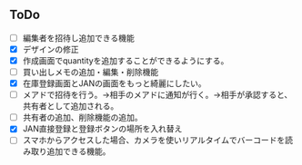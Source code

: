 ## ToDo

- [ ] 編集者を招待し追加できる機能
- [x] デザインの修正
- [x] 作成画面でquantityを追加することができるようにする。
- [ ] 買い出しメモの追加・編集・削除機能
- [x] 在庫登録画面とJANの画面をもっと綺麗にしたい。
- [ ] メアドで招待を行う。→相手のメアドに通知が行く。→相手が承認すると、共有者として追加される。
- [ ] 共有者の追加、削除機能の追加。
- [x] JAN直接登録と登録ボタンの場所を入れ替え
- [ ] スマホからアクセスした場合、カメラを使いリアルタイムでバーコードを読み取り追加できる機能。
